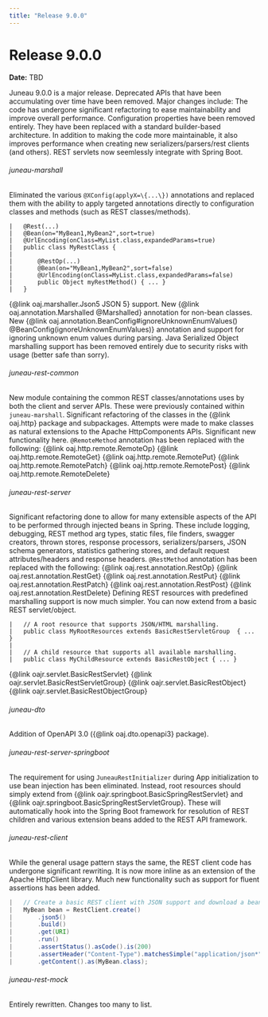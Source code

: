 ```yaml
---
title: "Release 9.0.0"
---
```


# Release 9.0.0

**Date:** TBD

Juneau 9.0.0 is a major release.  Deprecated APIs that have been accumulating over time have been removed.
Major changes include:
The code has undergone significant refactoring to ease maintainability and improve overall performance.
Configuration properties have been removed entirely.  They have been replaced with a standard builder-based
architecture.  In addition to making the code more maintainable, it also improves performance when
creating new serializers/parsers/rest clients (and others).
REST servlets now seemlessly integrate with Spring Boot.  
###### juneau-marshall

Eliminated the various `@XConfig(applyX=\{...\})` annotations and replaced them with the ability
to apply targeted annotations directly to configuration classes and methods (such as REST classes/methods).

```text
|	@Rest(...)
|	@Bean(on="MyBean1,MyBean2",sort=true)
|	@UrlEncoding(onClass=MyList.class,expandedParams=true)
|	public class MyRestClass {
|		
|		@RestOp(...)
|		@Bean(on="MyBean1,MyBean2",sort=false)
|		@UrlEncoding(onClass=MyList.class,expandedParams=false)
|		public Object myRestMethod() { ... }
|	}
```


\{@link oaj.marshaller.Json5 JSON 5\} support.
New \{@link oaj.annotation.Marshalled @Marshalled\} annotation for non-bean classes.
New \{@link oaj.annotation.BeanConfig#ignoreUnknownEnumValues() @BeanConfig(ignoreUnknownEnumValues)\} annotation and support for ignoring
unknown enum values during parsing.
Java Serialized Object marshalling support has been removed entirely due to security risks with usage (better safe than sorry).
###### juneau-rest-common

New module containing the common REST classes/annotations uses by both the client and server APIs.
These were previously contained within `juneau-marshall`.
Significant refactoring of the classes in the \{@link oaj.http\} package and subpackages.  Attempts were made to make classes as natural
extensions to the Apache HttpComponents APIs.  Significant new functionality here.
`@RemoteMethod` annotation has been replaced with the following:
\{@link oaj.http.remote.RemoteOp\}
\{@link oaj.http.remote.RemoteGet\}
\{@link oaj.http.remote.RemotePut\}
\{@link oaj.http.remote.RemotePatch\}
\{@link oaj.http.remote.RemotePost\}
\{@link oaj.http.remote.RemoteDelete\}
###### juneau-rest-server

Significant refactoring done to allow for many extensible aspects of the API to be performed through injected beans
in Spring.  These include logging, debugging, REST method arg types, static files, file finders, swagger creators, thrown stores, response
processors, serializers/parsers, JSON schema generators, statistics gathering stores, and default request attributes/headers and response
headers.
`@RestMethod` annotation has been replaced with the following:
\{@link oaj.rest.annotation.RestOp\}
\{@link oaj.rest.annotation.RestGet\}
\{@link oaj.rest.annotation.RestPut\}
\{@link oaj.rest.annotation.RestPatch\}
\{@link oaj.rest.annotation.RestPost\}
\{@link oaj.rest.annotation.RestDelete\}
Defining REST resources with predefined marshalling support is now much simpler.  You can now extend from a basic REST servlet/object.

```text
|	// A root resource that supports JSON/HTML marshalling.
|	public class MyRootResources extends BasicRestServletGroup  { ... }
|	
|	// A child resource that supports all available marshalling.
|	public class MyChildResource extends BasicRestObject { ... }
```


\{@link oajr.servlet.BasicRestServlet\}
\{@link oajr.servlet.BasicRestServletGroup\}
\{@link oajr.servlet.BasicRestObject\}
\{@link oajr.servlet.BasicRestObjectGroup\}
###### juneau-dto

Addition of OpenAPI 3.0 (\{@link oaj.dto.openapi3\} package).
###### juneau-rest-server-springboot

The requirement for using `JuneauRestInitializer` during App initialization to use bean injection has been eliminated.
Instead, root resources should simply extend from \{@link oajr.springboot.BasicSpringRestServlet\} and \{@link oajr.springboot.BasicSpringRestServletGroup\}.
These will automatically hook into the Spring Boot framework for resolution of REST children and various extension beans added
to the REST API framework.
###### juneau-rest-client

While the general usage pattern stays the same, the REST client code has undergone significant rewriting.  It is now more inline
as an extension of the Apache HttpClient library.  Much new functionality such as support for fluent assertions has been added.

```java
|	// Create a basic REST client with JSON support and download a bean.
|	MyBean bean = RestClient.create()
|		.json5()
|		.build()
|		.get(URI)
|		.run()
|		.assertStatus().asCode().is(200)
|		.assertHeader("Content-Type").matchesSimple("application/json*")
|		.getContent().as(MyBean.class);
```


###### juneau-rest-mock

Entirely rewritten.  Changes too many to list.
